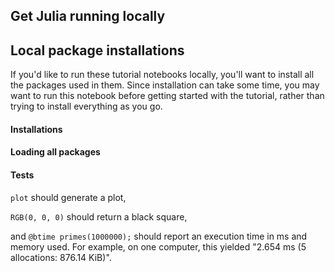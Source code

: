 
## Get Julia running locally


## Local package installations

If you'd like to run these tutorial notebooks locally, you'll want to install all the packages used in them. Since installation can take some time, you may want to run this notebook before getting started with the tutorial, rather than trying to install everything as you go.

#### Installations

#### Loading all packages

#### Tests

`plot` should generate a plot,

`RGB(0, 0, 0)` should return a black square,

and `@btime primes(1000000);` should report an execution time in ms and memory used. For example, on one computer, this yielded "2.654 ms (5 allocations: 876.14 KiB)".
